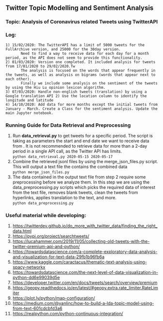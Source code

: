 ## Twitter Topic Modelling and Sentiment Analysis

### Topic: Analysis of Coronavirus related Tweets using TwitterAPI

### Log:
    1) 15/02/2020: The TwitterAPI has a limit of 5000 tweets for the FullArchive version, and 25000 for the 30day version.
		   Need to find a way to receive data for each day for a month period, as the API does not seem to provide this functionality.
    2) 01/03/2020: Version one completed. It included analysis for tweets from 17/01/2020 to 29/02/2020.Tw
		   The analysis is focused on the words that appear frequently in the tweets, as well as analysis on bigrams (words that appear next to each other).
		   Finally we include some analysis on the sentiment of the tweets by using the Hiu Lu opinion lexicon algorithm.
    3) 07/03/2020: Handle non-english tweets (translation) by using a Google translation API 2) Use the location column to identify the longitude and latitude
    4) 14/10/2020: Add data for more months except the initial tweets from January - March. Create a Class for the sentiment analysis. Update the main Jupyter notebook.

### Running Guide for Data Retrieval and Preprocessing
1. Run **data_retrieval.py** to get tweets for a specific period. The script is taking as parameters the start and end date we want to receive data from . It is not recommended to retrieve data for more than a 2-day period in a single API call, as the Twitter API has limits.<br/>
	`python data_retrieval.py 2020-05-15 2020-05-17`
2. Combine the retrieved jsonl files by using the merge_json_files.py script. This will output a text file the contains the combined data<br/>
	`python merge_json_files.py`
3. The data contained in the output text file from step 2 require some preprocessing before we analyze them. In this step we are using the data_preprocessing.py scripts which picks the required data of interest from the text file, removes blank tweets, clean the tweets from hyperlinks, applies translation to the text, and more.<br/>
	`python data_preprocessing.py`

### Useful material while developing:
1) https://twitterdev.github.io/do_more_with_twitter_data/finding_the_right_data.html
2) https://pypi.org/project/searchtweets/
3) https://lucahammer.com/2019/11/05/collecting-old-tweets-with-the-twitter-premium-api-and-python/
4) https://towardsdatascience.com/a-complete-exploratory-data-analysis-and-visualization-for-text-data-29fb1b96fb6a
5) https://www.kaggle.com/caractacus/thematic-text-analysis-using-spacy-networkx
6) https://towardsdatascience.com/the-next-level-of-data-visualization-in-python-dd6e99039d5e
7) https://developer.twitter.com/en/docs/tweets/search/overview/premium
8) https://geopy.readthedocs.io/en/latest/#geopy.extra.rate_limiter.RateLimiter
9) https://plot.ly/python/map-configuration/
10) https://medium.com/@yanlinc/how-to-build-a-lda-topic-model-using-from-text-601cdcbfd3a6
11) https://realpython.com/python-continuous-integration/

